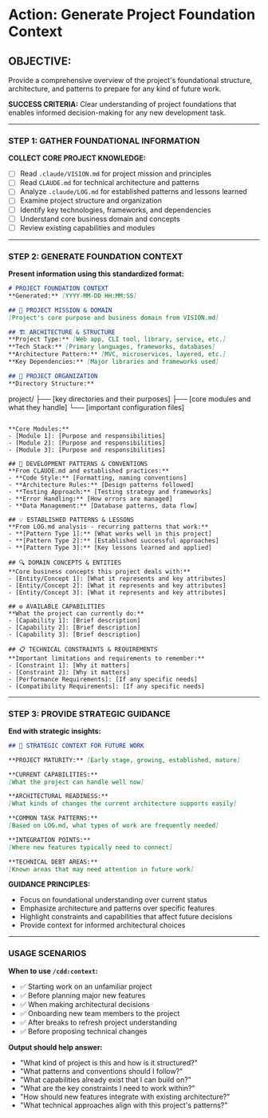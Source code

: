 # Action: Generate Project Foundation Context

## OBJECTIVE:
Provide a comprehensive overview of the project's foundational structure, architecture, and patterns to prepare for any kind of future work.

**SUCCESS CRITERIA:** Clear understanding of project foundations that enables informed decision-making for any new development task.

---

### STEP 1: GATHER FOUNDATIONAL INFORMATION

**COLLECT CORE PROJECT KNOWLEDGE:**
- [ ] Read `.claude/VISION.md` for project mission and principles
- [ ] Read `CLAUDE.md` for technical architecture and patterns
- [ ] Analyze `.claude/LOG.md` for established patterns and lessons learned
- [ ] Examine project structure and organization
- [ ] Identify key technologies, frameworks, and dependencies
- [ ] Understand core business domain and concepts
- [ ] Review existing capabilities and modules

---

### STEP 2: GENERATE FOUNDATION CONTEXT

**Present information using this standardized format:**

```markdown
# PROJECT FOUNDATION CONTEXT
**Generated:** [YYYY-MM-DD HH:MM:SS]

## 🎯 PROJECT MISSION & DOMAIN
[Project's core purpose and business domain from VISION.md]

## 🏗️ ARCHITECTURE & STRUCTURE
**Project Type:** [Web app, CLI tool, library, service, etc.]
**Tech Stack:** [Primary languages, frameworks, databases]
**Architecture Pattern:** [MVC, microservices, layered, etc.]
**Key Dependencies:** [Major libraries and frameworks used]

## 📁 PROJECT ORGANIZATION
**Directory Structure:**
```
project/
├── [key directories and their purposes]
├── [core modules and what they handle]
└── [important configuration files]
```

**Core Modules:**
- [Module 1]: [Purpose and responsibilities]
- [Module 2]: [Purpose and responsibilities]
- [Module 3]: [Purpose and responsibilities]

## 🔧 DEVELOPMENT PATTERNS & CONVENTIONS
**From CLAUDE.md and established practices:**
- **Code Style:** [Formatting, naming conventions]
- **Architecture Rules:** [Design patterns followed]
- **Testing Approach:** [Testing strategy and frameworks]
- **Error Handling:** [How errors are managed]
- **Data Management:** [Database patterns, data flow]

## 💡 ESTABLISHED PATTERNS & LESSONS
**From LOG.md analysis - recurring patterns that work:**
- **[Pattern Type 1]:** [What works well in this project]
- **[Pattern Type 2]:** [Established successful approaches]
- **[Pattern Type 3]:** [Key lessons learned and applied]

## 🔍 DOMAIN CONCEPTS & ENTITIES
**Core business concepts this project deals with:**
- [Entity/Concept 1]: [What it represents and key attributes]
- [Entity/Concept 2]: [What it represents and key attributes]
- [Entity/Concept 3]: [What it represents and key attributes]

## ⚙️ AVAILABLE CAPABILITIES
**What the project can currently do:**
- [Capability 1]: [Brief description]
- [Capability 2]: [Brief description]
- [Capability 3]: [Brief description]

## 📋 TECHNICAL CONSTRAINTS & REQUIREMENTS
**Important limitations and requirements to remember:**
- [Constraint 1]: [Why it matters]
- [Constraint 2]: [Why it matters]
- [Performance Requirements]: [If any specific needs]
- [Compatibility Requirements]: [If any specific needs]
```

---

### STEP 3: PROVIDE STRATEGIC GUIDANCE

**End with strategic insights:**

```markdown
## 🧭 STRATEGIC CONTEXT FOR FUTURE WORK

**PROJECT MATURITY:** [Early stage, growing, established, mature]

**CURRENT CAPABILITIES:** 
[What the project can handle well now]

**ARCHITECTURAL READINESS:**
[What kinds of changes the current architecture supports easily]

**COMMON TASK PATTERNS:**
[Based on LOG.md, what types of work are frequently needed]

**INTEGRATION POINTS:**
[Where new features typically need to connect]

**TECHNICAL DEBT AREAS:**
[Known areas that may need attention in future work]
```

**GUIDANCE PRINCIPLES:**
- Focus on foundational understanding over current status
- Emphasize architecture and patterns over specific features
- Highlight constraints and capabilities that affect future decisions
- Provide context for informed architectural choices

---

### USAGE SCENARIOS

**When to use `/cdd:context`:**
- ✅ Starting work on an unfamiliar project
- ✅ Before planning major new features
- ✅ When making architectural decisions
- ✅ Onboarding new team members to the project
- ✅ After breaks to refresh project understanding
- ✅ Before proposing technical changes

**Output should help answer:**
- "What kind of project is this and how is it structured?"
- "What patterns and conventions should I follow?"
- "What capabilities already exist that I can build on?"
- "What are the key constraints I need to work within?"
- "How should new features integrate with existing architecture?"
- "What technical approaches align with this project's patterns?"